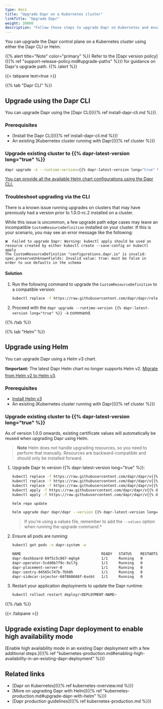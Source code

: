 ```yaml
---
type: docs
title: "Upgrade Dapr on a Kubernetes cluster"
linkTitle: "Upgrade Dapr"
weight: 30000
description: "Follow these steps to upgrade Dapr on Kubernetes and ensure a smooth upgrade."
---
```


You can upgrade the Dapr control plane on a Kubernetes cluster using either the Dapr CLI or Helm.

{{% alert title="Note" color="primary" %}}
Refer to the [Dapr version policy]({{% ref "support-release-policy.md#upgrade-paths" %}}) for guidance on Dapr's upgrade path.
{{% /alert %}}

{{< tabpane text=true >}}
 <!-- Dapr CLI -->
{{% tab "Dapr CLI" %}}
## Upgrade using the Dapr CLI

You can upgrade Dapr using the [Dapr CLI]({{% ref install-dapr-cli.md %}}).

### Prerequisites

- [Install the Dapr CLI]({{% ref install-dapr-cli.md %}})
- An existing [Kubernetes cluster running with Dapr]({{% ref cluster %}})

### Upgrade existing cluster to {{% dapr-latest-version long="true" %}}

```bash
dapr upgrade -k --runtime-version={{% dapr-latest-version long="true" %}}
```

[You can provide all the available Helm chart configurations using the Dapr CLI.](https://github.com/dapr/cli#supplying-helm-values)

### Troubleshoot upgrading via the CLI

There is a known issue running upgrades on clusters that may have previously had a version prior to 1.0.0-rc.2 installed on a cluster.

While this issue is uncommon, a few upgrade path edge cases may leave an incompatible `CustomResourceDefinition` installed on your cluster. If this is your scenario, you may see an error message like the following:

```
❌  Failed to upgrade Dapr: Warning: kubectl apply should be used on resource created by either kubectl create --save-config or kubectl apply
The CustomResourceDefinition "configurations.dapr.io" is invalid: spec.preserveUnknownFields: Invalid value: true: must be false in order to use defaults in the schema

```

#### Solution

1. Run the following command to upgrade the `CustomResourceDefinition` to a compatible version:

    ```sh
    kubectl replace -f https://raw.githubusercontent.com/dapr/dapr/release-{{% dapr-latest-version short="true" %}}/charts/dapr/crds/configuration.yaml
    ```

1. Proceed with the `dapr upgrade --runtime-version {{% dapr-latest-version long="true" %}} -k` command.

{{% /tab %}}

 <!-- Helm -->
{{% tab "Helm" %}}
## Upgrade using Helm

You can upgrade Dapr using a Helm v3 chart.

❗**Important:** The latest Dapr Helm chart no longer supports Helm v2. [Migrate from Helm v2 to Helm v3](https://helm.sh/blog/migrate-from-helm-v2-to-helm-v3/).

### Prerequisites

- [Install Helm v3](https://github.com/helm/helm/releases)
- An existing [Kubernetes cluster running with Dapr]({{% ref cluster %}})

### Upgrade existing cluster to {{% dapr-latest-version long="true" %}}

As of version 1.0.0 onwards, existing certificate values will automatically be reused when upgrading Dapr using Helm.

> **Note** Helm does not handle upgrading resources, so you need to perform that manually. Resources are backward-compatible and should only be installed forward.

1. Upgrade Dapr to version {{% dapr-latest-version long="true" %}}:

   ```bash
   kubectl replace -f https://raw.githubusercontent.com/dapr/dapr/v{{% dapr-latest-version long="true" %}}/charts/dapr/crds/components.yaml
   kubectl replace -f https://raw.githubusercontent.com/dapr/dapr/v{{% dapr-latest-version long="true" %}}/charts/dapr/crds/configuration.yaml
   kubectl replace -f https://raw.githubusercontent.com/dapr/dapr/v{{% dapr-latest-version long="true" %}}/charts/dapr/crds/subscription.yaml
   kubectl apply -f https://raw.githubusercontent.com/dapr/dapr/v{{% dapr-latest-version long="true" %}}/charts/dapr/crds/resiliency.yaml
   kubectl apply -f https://raw.githubusercontent.com/dapr/dapr/v{{% dapr-latest-version long="true" %}}/charts/dapr/crds/httpendpoints.yaml
   ```

   ```bash
   helm repo update
   ```

   ```bash
   helm upgrade dapr dapr/dapr --version {{% dapr-latest-version long="true" %}} --namespace dapr-system --wait
   ```
   > If you're using a values file, remember to add the `--values` option when running the upgrade command.*

1. Ensure all pods are running:

   ```bash
   kubectl get pods -n dapr-system -w

   NAME                                     READY   STATUS    RESTARTS   AGE
   dapr-dashboard-69f5c5c867-mqhg4          1/1     Running   0          42s
   dapr-operator-5cdd6b7f9c-9sl7g           1/1     Running   0          41s
   dapr-placement-server-0                  1/1     Running   0          41s
   dapr-sentry-84565c747b-7bh8h             1/1     Running   0          35s
   dapr-sidecar-injector-68f868668f-6xnbt   1/1     Running   0          41s
   ```

1. Restart your application deployments to update the Dapr runtime:

   ```bash
   kubectl rollout restart deploy/<DEPLOYMENT-NAME>
   ```

{{% /tab %}}

{{< /tabpane >}}


## Upgrade existing Dapr deployment to enable high availability mode

[Enable high availability mode in an existing Dapr deployment with a few additional steps.]({{% ref "kubernetes-production.md#enabling-high-availability-in-an-existing-dapr-deployment" %}})

## Related links

- [Dapr on Kubernetes]({{% ref kubernetes-overview.md %}})
- [More on upgrading Dapr with Helm]({{% ref "kubernetes-production.md#upgrade-dapr-with-helm" %}})
- [Dapr production guidelines]({{% ref kubernetes-production.md %}})
